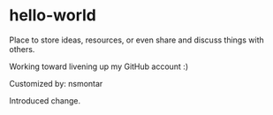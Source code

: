 # hello-world
Place to store ideas, resources, or even share and discuss things with others.

Working toward livening up my GitHub account :)

Customized by: nsmontar

Introduced change.
